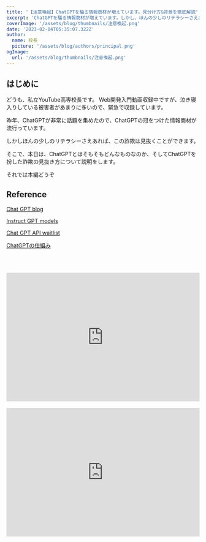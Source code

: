 ```yaml
---
title: '【注意喚起】ChatGPTを騙る情報商材が増えています。見分け方&背景を徹底解説'
excerpt: 'ChatGPTを騙る情報商材が増えています。しかし、ほんの少しのリテラシーさえあれば、この詐欺は見抜くことができます。そこで、本日は、ChatGPTとはそもそもどんなものなのか、そしてChatGPTを扮した詐欺の見抜き方について説明をしましょう.'
coverImage: '/assets/blog/thumbnails/注意喚起.png'
date: '2023-02-04T05:35:07.322Z'
author:
  name: 校長
  picture: '/assets/blog/authors/principal.png'
ogImage:
  url: '/assets/blog/thumbnails/注意喚起.png'
---
```

## はじめに
どうも、私立YouTube高専校長です。
Web開発入門動画収録中ですが、泣き寝入りしている被害者があまりに多いので、緊急で収録しています。

昨年、ChatGPTが非常に話題を集めたので、ChatGPTの冠をつけた情報商材が流行っています。

しかしほんの少しのリテラシーさえあれば、この詐欺は見抜くことができます。

そこで、本日は、ChatGPTとはそもそもどんなものなのか、そしてChatGPTを扮した詐欺の見抜き方について説明をします。

それでは本編どうぞ

## Reference

[Chat GPT blog](https://openai.com/blog/chatgpt/)

[Instruct GPT models](https://platform.openai.com/docs/model-index-for-researchers)

[Chat GPT API waitlist](https://community.openai.com/t/openai-chatgpt-api-waitlist/39247)

[ChatGPTの仕組み](https://note.com/takedato/n/nd509c3126fe5)

<br/><br/>
<div style="position: relative; height:0px; width: 100%; padding-top: 66.6666%;">
  <iframe src="https://onedrive.live.com/embed?cid=BE72E3BA9ED96E94&amp;resid=be72e3ba9ed96e94%211244&amp;authkey=AAZvREmi07bb718&amp;em=2&amp;wdAr=1.7777777777777777" width="560px" height="315px" frameborder="0" style="position: absolute; top: 0; left: 0; width: 100%; height: 100%;" >これは、<a target="_blank" href="https://office.com/webapps">Office</a> の機能を利用した、<a target="_blank" href="https://office.com">Microsoft Office</a> の埋め込み型のプレゼンテーションです。</iframe>
</div>
<br/>
<div style="position: relative; height:0px; width: 100%; padding-top: 66.6666%;">
  <iframe width="560" height="315" src="https://www.youtube.com/embed/4u6Z1IyQWEQ?enablejsapi=1" title="YouTube video player" frameborder="0" style="position: absolute; top: 0; left: 0; width: 100%; height: 100%;" allow="accelerometer; autoplay; clipboard-write; encrypted-media; gyroscope; picture-in-picture; web-share" allowfullscreen></iframe>
</div>